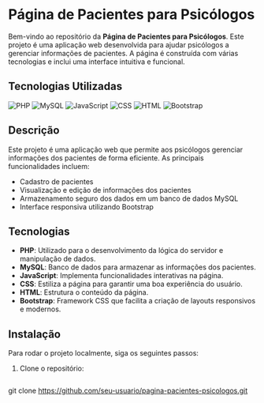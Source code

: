 # Página de Pacientes para Psicólogos

Bem-vindo ao repositório da **Página de Pacientes para Psicólogos**. Este projeto é uma aplicação web desenvolvida para ajudar psicólogos a gerenciar informações de pacientes. A página é construída com várias tecnologias e inclui uma interface intuitiva e funcional.

## Tecnologias Utilizadas

![PHP](https://img.shields.io/badge/PHP-8.0-blue)
![MySQL](https://img.shields.io/badge/MySQL-8.0-blue)
![JavaScript](https://img.shields.io/badge/JavaScript-ES6-yellow)
![CSS](https://img.shields.io/badge/CSS-3-blue)
![HTML](https://img.shields.io/badge/HTML-5-red)
![Bootstrap](https://img.shields.io/badge/Bootstrap-5.1-purple)

## Descrição

Este projeto é uma aplicação web que permite aos psicólogos gerenciar informações dos pacientes de forma eficiente. As principais funcionalidades incluem:

- Cadastro de pacientes
- Visualização e edição de informações dos pacientes
- Armazenamento seguro dos dados em um banco de dados MySQL
- Interface responsiva utilizando Bootstrap

## Tecnologias

- **PHP**: Utilizado para o desenvolvimento da lógica do servidor e manipulação de dados.
- **MySQL**: Banco de dados para armazenar as informações dos pacientes.
- **JavaScript**: Implementa funcionalidades interativas na página.
- **CSS**: Estiliza a página para garantir uma boa experiência do usuário.
- **HTML**: Estrutura o conteúdo da página.
- **Bootstrap**: Framework CSS que facilita a criação de layouts responsivos e modernos.

## Instalação

Para rodar o projeto localmente, siga os seguintes passos:

1. Clone o repositório:

   ```bash
 git clone https://github.com/seu-usuario/pagina-pacientes-psicologos.git
